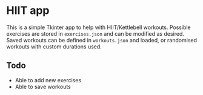 # HIIT app

This is a simple Tkinter app to help with HIIT/Kettlebell workouts. Possible exercises are stored in `exercises.json` and can be modified as desired. Saved workouts can be defined in `workouts.json` and loaded, or randomised workouts with custom durations used.

## Todo

* Able to add new exercises 
* Able to save workouts